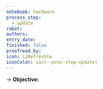 ```yaml
---
notebook: hardware
process_step:
  - update
robot: 
authors: 
entry_date: 
finished: false
proofread_by: 
icon: LiRefreshCw
iconColor: var(--proc-step-update)
---
```

→ **Objective:** 